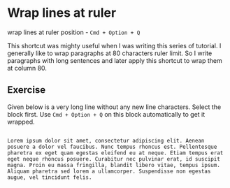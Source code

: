 Wrap lines at ruler
====================

wrap lines at ruler position - `Cmd + Option + Q`

This shortcut was mighty useful when I was writing this series of tutorial. I
generally like to wrap paragraphs at 80 characters ruler limit. So I write
paragraphs with long sentences and later apply this shortcut to wrap them at
column 80.

Exercise
---------

Given below is a very long line without any new line characters. Select the
block first. Use `Cmd + Option + Q` on this block automatically to get it
wrapped.

```

Lorem ipsum dolor sit amet, consectetur adipiscing elit. Aenean posuere a dolor vel faucibus. Nunc tempus rhoncus est. Pellentesque pharetra ex eget quam egestas eleifend eu at neque. Etiam tempus erat eget neque rhoncus posuere. Curabitur nec pulvinar erat, id suscipit magna. Proin eu massa fringilla, blandit libero vitae, tempus ipsum. Aliquam pharetra sed lorem a ullamcorper. Suspendisse non egestas augue, vel tincidunt felis.

```